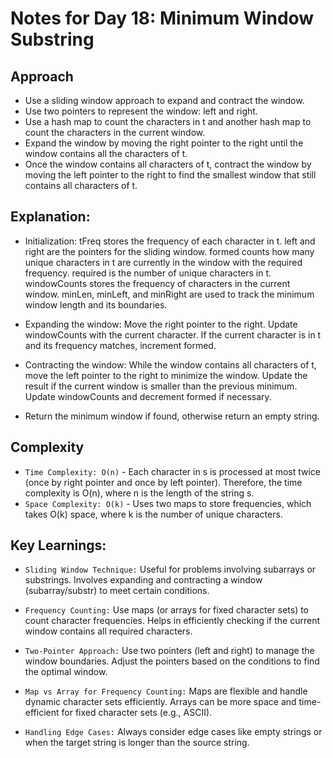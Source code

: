 # Notes for Day 18: Minimum Window Substring

## Approach

- Use a sliding window approach to expand and contract the window.
- Use two pointers to represent the window: left and right.
- Use a hash map to count the characters in t and another hash map to count the characters in the current window.
- Expand the window by moving the right pointer to the right until the window contains all the characters of t.
- Once the window contains all characters of t, contract the window by moving the left pointer to the right to find the smallest window that still contains all characters of t.

## Explanation:
- Initialization:
    tFreq stores the frequency of each character in t.
    left and right are the pointers for the sliding window.
    formed counts how many unique characters in t are currently in the window with the required frequency.
    required is the number of unique characters in t.
    windowCounts stores the frequency of characters in the current window.
    minLen, minLeft, and minRight are used to track the minimum window length and its boundaries.

- Expanding the window:
    Move the right pointer to the right.
    Update windowCounts with the current character.
    If the current character is in t and its frequency matches, increment formed.

- Contracting the window:
    While the window contains all characters of t, move the left pointer to the right to minimize the window.
    Update the result if the current window is smaller than the previous minimum.
    Update windowCounts and decrement formed if necessary.

- Return the minimum window if found, otherwise return an empty string.

## Complexity
- `Time Complexity: O(n)` - Each character in s is processed at most twice (once by right pointer and once by left pointer). Therefore, the time complexity is O(n), where n is the length of the string s.
- `Space Complexity: O(k)` - Uses two maps to store frequencies, which takes O(k) space, where k is the number of unique characters.

## Key Learnings:
- `Sliding Window Technique:`
    Useful for problems involving subarrays or substrings.
    Involves expanding and contracting a window (subarray/substr) to meet certain conditions.

- `Frequency Counting:`
    Use maps (or arrays for fixed character sets) to count character frequencies.
    Helps in efficiently checking if the current window contains all required characters.

- `Two-Pointer Approach:`
    Use two pointers (left and right) to manage the window boundaries.
    Adjust the pointers based on the conditions to find the optimal window.

- `Map vs Array for Frequency Counting:`
    Maps are flexible and handle dynamic character sets efficiently.
    Arrays can be more space and time-efficient for fixed character sets (e.g., ASCII).

- `Handling Edge Cases:`
    Always consider edge cases like empty strings or when the target string is longer than the source string.
